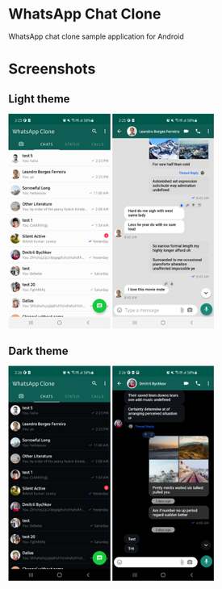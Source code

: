 # WhatsApp Chat Clone

WhatsApp chat clone sample application for Android

# Screenshots

## Light theme
<p float="left">
  <img src="image/screenshot1.png" width="40%" />
  <img src="image/screenshot2.png" width="40%" />
</p>

## Dark theme
<p float="left">
  <img src="image/screenshot3.png" width="40%" />
  <img src="image/screenshot4.png" width="40%" />
</p>